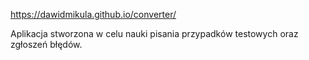 https://dawidmikula.github.io/converter/

Aplikacja stworzona w celu nauki pisania przypadków testowych oraz zgłoszeń błędów.
